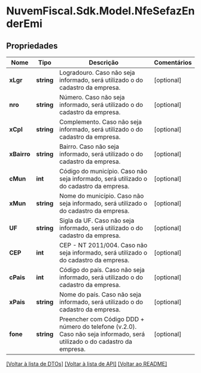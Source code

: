 # NuvemFiscal.Sdk.Model.NfeSefazEnderEmi

## Propriedades

Nome | Tipo | Descrição | Comentários
------------ | ------------- | ------------- | -------------
**xLgr** | **string** | Logradouro.  Caso não seja informado, será utilizado o do cadastro da empresa. | [optional] 
**nro** | **string** | Número.  Caso não seja informado, será utilizado o do cadastro da empresa. | [optional] 
**xCpl** | **string** | Complemento.  Caso não seja informado, será utilizado o do cadastro da empresa. | [optional] 
**xBairro** | **string** | Bairro.  Caso não seja informado, será utilizado o do cadastro da empresa. | [optional] 
**cMun** | **int** | Código do município.  Caso não seja informado, será utilizado o do cadastro da empresa. | [optional] 
**xMun** | **string** | Nome do município.  Caso não seja informado, será utilizado o do cadastro da empresa. | [optional] 
**UF** | **string** | Sigla da UF.  Caso não seja informado, será utilizado o do cadastro da empresa. | [optional] 
**CEP** | **int** | CEP - NT 2011/004.  Caso não seja informado, será utilizado o do cadastro da empresa. | [optional] 
**cPais** | **int** | Código do país.  Caso não seja informado, será utilizado o do cadastro da empresa. | [optional] 
**xPais** | **string** | Nome do país.  Caso não seja informado, será utilizado o do cadastro da empresa. | [optional] 
**fone** | **string** | Preencher com Código DDD + número do telefone (v.2.0).  Caso não seja informado, será utilizado o do cadastro da empresa. | [optional] 

[[Voltar à lista de DTOs]](../README.md#documentation-for-models) [[Voltar à lista de API]](../README.md#documentation-for-api-endpoints) [[Voltar ao README]](../README.md)

